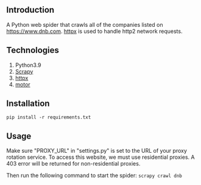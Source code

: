 ## Introduction ##
A Python web spider that crawls all of the companies listed on https://www.dnb.com.
[httpx](https://www.python-httpx.org/) is used to handle http2 network requests.

## Technologies ##
1. Python3.9
2. [Scrapy](https://scrapy.org/)
3. [httpx](https://www.python-httpx.org/)
4. [motor](https://www.google.com.hk/url?sa=t&rct=j&q=&esrc=s&source=web&cd=&cad=rja&uact=8&ved=2ahUKEwjlvtjhhNH0AhV-sFYBHTpNCYkQFnoECA4QAQ&url=https%3A%2F%2Fmotor.readthedocs.io%2F&usg=AOvVaw05Zlbs02FN0QilCs7jG7_6)

## Installation ##
`pip install -r requirements.txt`

## Usage ##
Make sure "PROXY_URL" in "settings.py" is set to the URL of your proxy rotation service. To access this website, we must use residential proxies. A 403 error will be returned for non-residential proxies.

Then run the following command to start the spider:
`scrapy crawl dnb`
